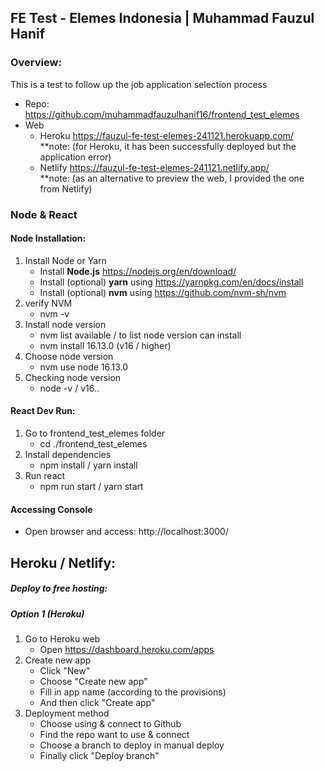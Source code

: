 ## FE Test - Elemes Indonesia | Muhammad Fauzul Hanif
### Overview:
This is a test to follow up the job application selection process
 - Repo: https://github.com/muhammadfauzulhanif16/frontend_test_elemes
 - Web
   - Heroku https://fauzul-fe-test-elemes-241121.herokuapp.com/  
     **note: (for Heroku, it has been successfully deployed but the application error)
   - Netlify https://fauzul-fe-test-elemes-241121.netlify.app/    
     **note: (as an alternative to preview the web, I provided the one from Netlify)
   


### Node & React
#### Node Installation:
1. Install Node or Yarn
    - Install **Node.js** https://nodejs.org/en/download/
    - Install (optional) **yarn** using https://yarnpkg.com/en/docs/install
    - Install (optional) **nvm** using https://github.com/nvm-sh/nvm
2. verify NVM
    - nvm -v
3. Install node version
    - nvm list available / to list node version can install
    - nvm install 16.13.0 (v16 / higher)
4. Choose node version
    - nvm use node 16.13.0
5. Checking node version
    - node -v / v16..

#### React Dev Run:
1. Go to frontend_test_elemes folder
    - cd ./frontend_test_elemes
2. Install dependencies
    - npm install / yarn install
3. Run react
    - npm run start / yarn start
    
#### Accessing Console
- Open browser and access: http://localhost:3000/

## Heroku / Netlify:
##### Deploy to free hosting:
##### Option 1 (Heroku)
1. Go to Heroku web
   - Open https://dashboard.heroku.com/apps
2. Create new app
   - Click "New"
   - Choose "Create new app"
   - Fill in app name (according to the provisions)
   - And then click "Create app"
3. Deployment method
   - Choose using & connect to Github
   - Find the repo want to use & connect
   - Choose a branch to deploy in manual deploy
   - Finally click "Deploy branch"
   
